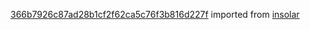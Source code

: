 [366b7926c87ad28b1cf2f62ca5c76f3b816d227f](https://github.com/insolar/insolar/commit/366b7926c87ad28b1cf2f62ca5c76f3b816d227f) imported from [insolar](https://github.com/insolar/insolar)
